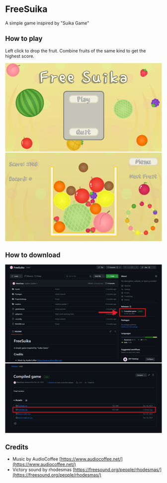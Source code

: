
# FreeSuika

A simple game inspired by "Suika Game"


## How to play
Left click to drop the fruit. Combine fruits of the same kind to get the highest score.

![alt text](https://github.com/AbexCorp/FreeSuika/blob/main/readme/menus.png?raw=true)
![alt text](https://github.com/AbexCorp/FreeSuika/blob/main/readme/games.png?raw=true)

## How to download

![alt text](https://github.com/AbexCorp/FreeSuika/blob/main/readme/step1.png?raw=true)
![alt text](https://github.com/AbexCorp/FreeSuika/blob/main/readme/step2.png?raw=true)

## Credits

 - Music by AudioCoffee [https://www.audiocoffee.net/](https://www.audiocoffee.net/)
 - Victory sound by rhodesmas [https://freesound.org/people/rhodesmas/](https://freesound.org/people/rhodesmas/)
